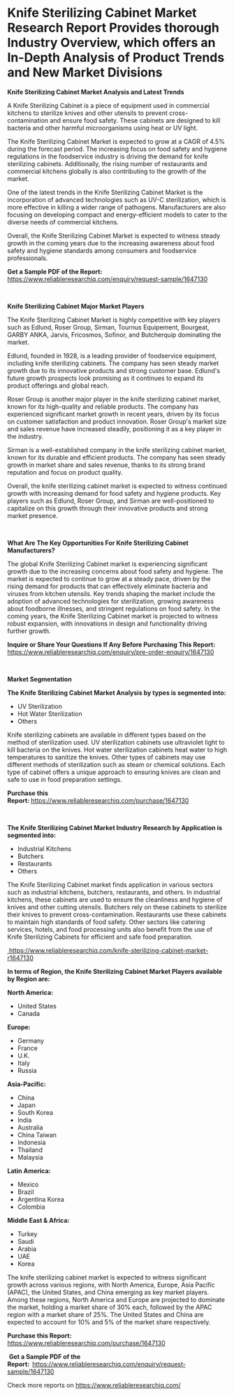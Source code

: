 <p><h1>Knife Sterilizing Cabinet Market Research Report Provides thorough Industry Overview, which offers an In-Depth Analysis of Product Trends and New Market Divisions</h1></p><p><strong>Knife Sterilizing Cabinet Market Analysis and Latest Trends</strong></p>
<p><p>A Knife Sterilizing Cabinet is a piece of equipment used in commercial kitchens to sterilize knives and other utensils to prevent cross-contamination and ensure food safety. These cabinets are designed to kill bacteria and other harmful microorganisms using heat or UV light.</p><p>The Knife Sterilizing Cabinet Market is expected to grow at a CAGR of 4.5% during the forecast period. The increasing focus on food safety and hygiene regulations in the foodservice industry is driving the demand for knife sterilizing cabinets. Additionally, the rising number of restaurants and commercial kitchens globally is also contributing to the growth of the market.</p><p>One of the latest trends in the Knife Sterilizing Cabinet Market is the incorporation of advanced technologies such as UV-C sterilization, which is more effective in killing a wider range of pathogens. Manufacturers are also focusing on developing compact and energy-efficient models to cater to the diverse needs of commercial kitchens.</p><p>Overall, the Knife Sterilizing Cabinet Market is expected to witness steady growth in the coming years due to the increasing awareness about food safety and hygiene standards among consumers and foodservice professionals.</p></p>
<p><strong>Get a Sample PDF of the Report:&nbsp;</strong> <a href="https://www.reliableresearchiq.com/enquiry/request-sample/1647130">https://www.reliableresearchiq.com/enquiry/request-sample/1647130</a></p>
<p>&nbsp;</p>
<p><strong>Knife Sterilizing Cabinet Major Market Players</strong></p>
<p><p>The Knife Sterilizing Cabinet Market is highly competitive with key players such as Edlund, Roser Group, Sirman, Tournus Equipement, Bourgeat, GARBY ANKA, Jarvis, Fricosmos, Sofinor, and Butcherquip dominating the market. </p><p>Edlund, founded in 1928, is a leading provider of foodservice equipment, including knife sterilizing cabinets. The company has seen steady market growth due to its innovative products and strong customer base. Edlund's future growth prospects look promising as it continues to expand its product offerings and global reach.</p><p>Roser Group is another major player in the knife sterilizing cabinet market, known for its high-quality and reliable products. The company has experienced significant market growth in recent years, driven by its focus on customer satisfaction and product innovation. Roser Group's market size and sales revenue have increased steadily, positioning it as a key player in the industry.</p><p>Sirman is a well-established company in the knife sterilizing cabinet market, known for its durable and efficient products. The company has seen steady growth in market share and sales revenue, thanks to its strong brand reputation and focus on product quality.</p><p>Overall, the knife sterilizing cabinet market is expected to witness continued growth with increasing demand for food safety and hygiene products. Key players such as Edlund, Roser Group, and Sirman are well-positioned to capitalize on this growth through their innovative products and strong market presence.</p></p>
<p>&nbsp;</p>
<p><strong>What Are The Key Opportunities For Knife Sterilizing Cabinet Manufacturers?</strong></p>
<p><p>The global Knife Sterilizing Cabinet market is experiencing significant growth due to the increasing concerns about food safety and hygiene. The market is expected to continue to grow at a steady pace, driven by the rising demand for products that can effectively eliminate bacteria and viruses from kitchen utensils. Key trends shaping the market include the adoption of advanced technologies for sterilization, growing awareness about foodborne illnesses, and stringent regulations on food safety. In the coming years, the Knife Sterilizing Cabinet market is projected to witness robust expansion, with innovations in design and functionality driving further growth.</p></p>
<p><strong>Inquire or Share Your Questions If Any Before Purchasing This Report:</strong> <a href="https://www.reliableresearchiq.com/enquiry/pre-order-enquiry/1647130">https://www.reliableresearchiq.com/enquiry/pre-order-enquiry/1647130</a></p>
<p>&nbsp;</p>
<p><strong>Market Segmentation</strong></p>
<p><strong>The Knife Sterilizing Cabinet Market Analysis by types is segmented into:</strong></p>
<p><ul><li>UV Sterilization</li><li>Hot Water Sterilization</li><li>Others</li></ul></p>
<p><p>Knife sterilizing cabinets are available in different types based on the method of sterilization used. UV sterilization cabinets use ultraviolet light to kill bacteria on the knives. Hot water sterilization cabinets heat water to high temperatures to sanitize the knives. Other types of cabinets may use different methods of sterilization such as steam or chemical solutions. Each type of cabinet offers a unique approach to ensuring knives are clean and safe to use in food preparation settings.</p></p>
<p><strong>Purchase this Report:&nbsp;</strong><a href="https://www.reliableresearchiq.com/purchase/1647130">https://www.reliableresearchiq.com/purchase/1647130</a></p>
<p>&nbsp;</p>
<p><strong>The Knife Sterilizing Cabinet Market Industry Research by Application is segmented into:</strong></p>
<p><ul><li>Industrial Kitchens</li><li>Butchers</li><li>Restaurants</li><li>Others</li></ul></p>
<p><p>The Knife Sterilizing Cabinet market finds application in various sectors such as industrial kitchens, butchers, restaurants, and others. In industrial kitchens, these cabinets are used to ensure the cleanliness and hygiene of knives and other cutting utensils. Butchers rely on these cabinets to sterilize their knives to prevent cross-contamination. Restaurants use these cabinets to maintain high standards of food safety. Other sectors like catering services, hotels, and food processing units also benefit from the use of Knife Sterilizing Cabinets for efficient and safe food preparation.</p></p>
<p><a href="https://www.reliableresearchiq.com/knife-sterilizing-cabinet-market-r1647130">&nbsp;https://www.reliableresearchiq.com/knife-sterilizing-cabinet-market-r1647130</a></p>
<p><strong>In terms of Region, the Knife Sterilizing Cabinet Market Players available by Region are:</strong></p>
<p>
    <p> <strong> North America: </strong>
        <ul>
            <li>United States</li>
            <li>Canada</li>
        </ul>
        </p> 
    <p> <strong> Europe: </strong>
        <ul>
            <li>Germany</li>
            <li>France</li>
            <li>U.K.</li>
            <li>Italy</li>
            <li>Russia</li>
        </ul>
        </p> 
    <p> <strong> Asia-Pacific: </strong>
        <ul>
            <li>China</li>
            <li>Japan</li>
            <li>South Korea</li>
            <li>India</li>
            <li>Australia</li>
            <li>China Taiwan</li>
            <li>Indonesia</li>
            <li>Thailand</li>
            <li>Malaysia</li>
        </ul>
        </p> 
    <p> <strong> Latin America: </strong>
        <ul>
            <li>Mexico</li>
            <li>Brazil</li>
            <li>Argentina Korea</li>
            <li>Colombia</li>
        </ul>
        </p> 
    <p> <strong> Middle East & Africa: </strong>
        <ul>
            <li>Turkey</li>
            <li>Saudi</li>
            <li>Arabia</li>
            <li>UAE</li>
            <li>Korea</li>
        </ul>
    </p>
    </p>
<p><p>The knife sterilizing cabinet market is expected to witness significant growth across various regions, with North America, Europe, Asia Pacific (APAC), the United States, and China emerging as key market players. Among these regions, North America and Europe are projected to dominate the market, holding a market share of 30% each, followed by the APAC region with a market share of 25%. The United States and China are expected to account for 10% and 5% of the market share respectively.</p></p>
<p><strong>Purchase this Report: </strong><a href="https://www.reliableresearchiq.com/purchase/1647130">https://www.reliableresearchiq.com/purchase/1647130</a></p>
<p>&nbsp;<strong>Get a Sample PDF of the Report:&nbsp;&nbsp;</strong><a href="https://www.reliableresearchiq.com/enquiry/request-sample/1647130">https://www.reliableresearchiq.com/enquiry/request-sample/1647130</a></p>
<p><strong></strong></p>
<p>Check more reports on <a href="https://www.reliableresearchiq.com/">https://www.reliableresearchiq.com/</a></p>